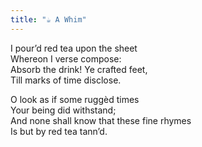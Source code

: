 ```yaml
---
title: "☕️ A Whim"
---
```


I pour’d red tea upon the sheet<br>
Whereon I verse compose:<br>
Absorb the drink! Ye crafted feet,<br>
Till marks of time disclose.

O look as if some ruggèd times<br>
Your being did withstand;<br>
And none shall know that these fine rhymes<br>
Is but by red tea tann’d.
